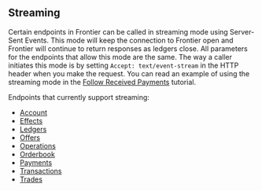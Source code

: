 ## Streaming

Certain endpoints in Frontier can be called in streaming mode using Server-Sent Events. This mode will keep the connection to Frontier open and Frontier will continue to return responses as ledgers close. All parameters for the endpoints that allow this mode are the same. The way a caller initiates this mode is by setting `Accept: text/event-stream` in the HTTP header when you make the request.
You can read an example of using the streaming mode in the [Follow Received Payments](https://developers.digitalbits.io/reference/go/services/frontier/internal/docs/reference/tutorials/follow-received-payments) tutorial.

Endpoints that currently support streaming:

- [Account](https://developers.digitalbits.io/reference/go/services/frontier/internal/docs/reference/endpoints/accounts-single)
- [Effects](https://developers.digitalbits.io/reference/go/services/frontier/internal/docs/reference/endpoints/effects-all)
- [Ledgers](https://developers.digitalbits.io/reference/go/services/frontier/internal/docs/reference/endpoints/ledgers-all)
- [Offers](https://developers.digitalbits.io/reference/go/services/frontier/internal/docs/reference/endpoints/offers-for-account)
- [Operations](https://developers.digitalbits.io/reference/go/services/frontier/internal/docs/reference/endpoints/operations-all)
- [Orderbook](https://developers.digitalbits.io/reference/go/services/frontier/internal/docs/reference/endpoints/orderbook-details)
- [Payments](https://developers.digitalbits.io/reference/go/services/frontier/internal/docs/reference/endpoints/payments-all)
- [Transactions](https://developers.digitalbits.io/reference/go/services/frontier/internal/docs/reference/endpoints/transactions-all)
- [Trades](https://developers.digitalbits.io/reference/go/services/frontier/internal/docs/reference/endpoints/trades)
